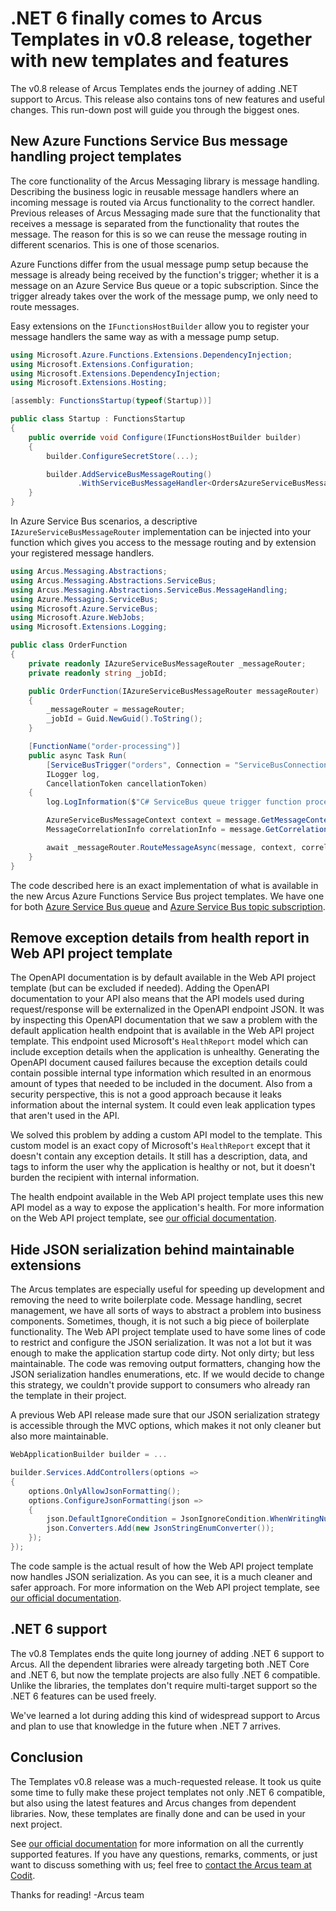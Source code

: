 # .NET 6 finally comes to Arcus Templates in v0.8 release, together with new templates and features
The v0.8 release of Arcus Templates ends the journey of adding .NET support to Arcus. This release also contains tons of new features and useful changes. This run-down post will guide you through the biggest ones.

## New Azure Functions Service Bus message handling project templates
The core functionality of the Arcus Messaging library is message handling. Describing the business logic in reusable message handlers where an incoming message is routed via Arcus functionality to the correct handler. Previous releases of Arcus Messaging made sure that the functionality that receives a message is separated from the functionality that routes the message. The reason for this is so we can reuse the message routing in different scenarios. This is one of those scenarios.

Azure Functions differ from the usual message pump setup because the message is already being received by the function's trigger; whether it is a message on an Azure Service Bus queue or a topic subscription. Since the trigger already takes over the work of the message pump, we only need to route messages.

Easy extensions on the `IFunctionsHostBuilder` allow you to register your message handlers the same way as with a message pump setup. 

```csharp
using Microsoft.Azure.Functions.Extensions.DependencyInjection;
using Microsoft.Extensions.Configuration;
using Microsoft.Extensions.DependencyInjection;
using Microsoft.Extensions.Hosting;

[assembly: FunctionsStartup(typeof(Startup))]

public class Startup : FunctionsStartup
{
    public override void Configure(IFunctionsHostBuilder builder)
    {
        builder.ConfigureSecretStore(...);

        builder.AddServiceBusMessageRouting()
               .WithServiceBusMessageHandler<OrdersAzureServiceBusMessageHandler, Order>();
    }
}
```

In Azure Service Bus scenarios, a descriptive `IAzureServiceBusMessageRouter` implementation can be injected into your function which gives you access to the message routing and by extension your registered message handlers.

```csharp
using Arcus.Messaging.Abstractions;
using Arcus.Messaging.Abstractions.ServiceBus;
using Arcus.Messaging.Abstractions.ServiceBus.MessageHandling;
using Azure.Messaging.ServiceBus;
using Microsoft.Azure.ServiceBus;
using Microsoft.Azure.WebJobs;
using Microsoft.Extensions.Logging;

public class OrderFunction
{
    private readonly IAzureServiceBusMessageRouter _messageRouter;
    private readonly string _jobId;

    public OrderFunction(IAzureServiceBusMessageRouter messageRouter)
    {
        _messageRouter = messageRouter;
        _jobId = Guid.NewGuid().ToString();
    }

    [FunctionName("order-processing")]
    public async Task Run(
        [ServiceBusTrigger("orders", Connection = "ServiceBusConnectionString")] ServiceBusReceivedMessage message,
        ILogger log,
        CancellationToken cancellationToken)
    {
        log.LogInformation($"C# ServiceBus queue trigger function processed message: {message.MessageId}");

        AzureServiceBusMessageContext context = message.GetMessageContext(_jobId);
        MessageCorrelationInfo correlationInfo = message.GetCorrelationInfo();

        await _messageRouter.RouteMessageAsync(message, context, correlationInfo, cancellationToken);
    }
}
```

The code described here is an exact implementation of what is available in the new Arcus Azure Functions Service Bus project templates. We have one for both [Azure Service Bus queue](https://templates.arcus-azure.net/features/azurefunctions-servicebus-queue-template) and [Azure Service Bus topic subscription](https://templates.arcus-azure.net/features/azurefunctions-servicebus-topic-template).

## Remove exception details from health report in Web API project template
The OpenAPI documentation is by default available in the Web API project template (but can be excluded if needed). Adding the OpenAPI documentation to your API also means that the API models used during request/response will be externalized in the OpenAPI endpoint JSON. It was by inspecting this OpenAPI documentation that we saw a problem with the default application health endpoint that is available in the Web API project template. This endpoint used Microsoft's `HealthReport` model which can include exception details when the application is unhealthy. Generating the OpenAPI document caused failures because the exception details could contain possible internal type information which resulted in an enormous amount of types that needed to be included in the document. Also from a security perspective, this is not a good approach because it leaks information about the internal system. It could even leak application types that aren't used in the API.

We solved this problem by adding a custom API model to the template. This custom model is an exact copy of Microsoft's `HealthReport` except that it doesn't contain any exception details. It still has a description, data, and tags to inform the user why the application is healthy or not, but it doesn't burden the recipient with internal information.

The health endpoint available in the Web API project template uses this new API model as a way to expose the application's health. For more information on the Web API project template, see [our official documentation](https://templates.arcus-azure.net/features/web-api-template).

## Hide JSON serialization behind maintainable extensions
The Arcus templates are especially useful for speeding up development and removing the need to write boilerplate code. Message handling, secret management, we have all sorts of ways to abstract a problem into business components. Sometimes, though, it is not such a big piece of boilerplate functionality. The Web API project template used to have some lines of code to restrict and configure the JSON serialization. It was not a lot but it was enough to make the application startup code dirty. Not only dirty; but less maintainable. The code was removing output formatters, changing how the JSON serialization handles enumerations, etc. If we would decide to change this strategy, we couldn't provide support to consumers who already ran the template in their project.

A previous Web API release made sure that our JSON serialization strategy is accessible through the MVC options, which makes it not only cleaner but also more maintainable.

```csharp
WebApplicationBuilder builder = ...

builder.Services.AddControllers(options =>
{
    options.OnlyAllowJsonFormatting();
    options.ConfigureJsonFormatting(json =>
    {
        json.DefaultIgnoreCondition = JsonIgnoreCondition.WhenWritingNull;
        json.Converters.Add(new JsonStringEnumConverter());
    });
});
```

The code sample is the actual result of how the Web API project template now handles JSON serialization. As you can see, it is a much cleaner and safer approach.
For more information on the Web API project template, see [our official documentation](https://templates.arcus-azure.net/features/web-api-template).

## .NET 6 support
The v0.8 Templates ends the quite long journey of adding .NET 6 support to Arcus. All the dependent libraries were already targeting both .NET Core and .NET 6, but now the template projects are also fully .NET 6 compatible. Unlike the libraries, the templates don't require multi-target support so the .NET 6 features can be used freely.

We've learned a lot during adding this kind of widespread support to Arcus and plan to use that knowledge in the future when .NET 7 arrives.

## Conclusion
The Templates v0.8 release was a much-requested release. It took us quite some time to fully make these project templates not only .NET 6 compatible, but also using the latest features and Arcus changes from dependent libraries. Now, these templates are finally done and can be used in your next project.

See [our official documentation](https://templates.arcus-azure.net/) for more information on all the currently supported features.
If you have any questions, remarks, comments, or just want to discuss something with us; feel free to [contact the Arcus team at Codit](https://github.com/arcus-azure/arcus.templates/issues/new/choose).

Thanks for reading!
-Arcus team